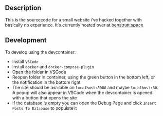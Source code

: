 ## Description
This is the sourcecode for a small website i've hacked together with basically no experience.
It's currently hosted over at [benstrutt.space](https://benstrutt.space)

## Development
To develop using the devcontainer:
- Install `VSCode`
- Install `docker` and `docker-compose-plugin`
- Open the folder in VSCode
- Reopen folder in container, using the green button in the bottom left, or the notification in the bottom right
- The site should be available on `localhost:8080` and maybe `localhost:80`. A popup will also appear in VSCode when the devcontainer is opened with a button that opens the site
- If the database is empty you can open the Debug Page and click `Insert Posts To Database` to populate it

